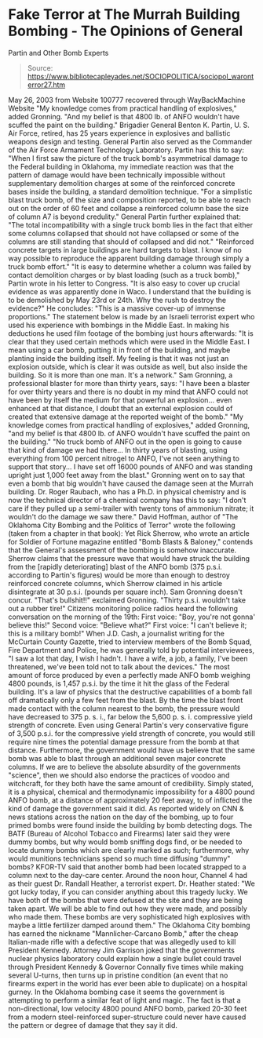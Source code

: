 # Fake Terror at The Murrah Building Bombing - The Opinions of General 
Partin and Other Bomb Experts

> Source: https://www.bibliotecapleyades.net/SOCIOPOLITICA/sociopol_waronterror27.htm

May 26, 2003
from Website
100777
recovered through
WayBackMachine Website
"My knowledge comes from practical
handling of explosives," added Gronning.
"And my belief is that 4800
lb. of ANFO wouldn't have scuffed the paint on the building."
Brigadier General Benton K. Partin, U. S. Air Force, retired, has 25 years
experience in explosives and ballistic weapons design and testing. General
Partin also served as the Commander of the Air Force Armament Technology
Laboratory.
Partin has this to say:
"When I first saw the picture of the truck
bomb's asymmetrical damage to the Federal building in Oklahoma, my
immediate reaction was that the pattern of damage would have been
technically impossible without supplementary demolition charges at some
of the reinforced concrete bases inside the building, a standard
demolition technique.
"For a simplistic blast truck bomb, of the size and composition
reported, to be able to reach out on the order of 60 feet and collapse a
reinforced column base the size of column A7 is beyond credulity."
General Partin further explained that:
"The total incompatibility with a single
truck bomb lies in the fact that either some columns collapsed that
should not have collapsed or some of the columns are still standing that
should of collapsed and did not."
"Reinforced concrete targets in large buildings are hard targets to
blast. I know of no way possible to reproduce the apparent building
damage through simply a truck bomb effort."
"It is easy to determine whether a column was failed by contact
demolition charges or by blast loading (such as a truck bomb)," Partin
wrote in his letter to Congress.
"It is also easy to cover up crucial
evidence as was apparently done in Waco. I understand that the building
is to be demolished by May 23rd or 24th. Why the rush to destroy the
evidence?"
He concludes:
"This is a massive cover-up of immense
proportions."
The statement below is made by an Israeli
terrorist expert who used his experience with bombings in the Middle East.
In making his deductions he used film footage of the bombing just hours
afterwards:
"It is clear that they used certain methods
which were used in the Middle East. I mean using a car bomb, putting it
in front of the building, and maybe planting inside the building itself. My feeling is that it was not just an explosion outside, which is
clear it was outside as well, but also inside the building. So it is
more than one man. It's a network."
Sam Gronning, a professional blaster for more
than thirty years, says:
"I have been a blaster for over thirty years
and there is no doubt in my mind that ANFO could not have been by itself
the medium for that powerful an explosion... even enhanced at that
distance, I doubt that an external explosion could of created that
extensive damage at the reported weight of the bomb."
"My knowledge comes from practical handling of explosives," added
Gronning, "and my belief is that 4800 lb. of ANFO wouldn't have scuffed
the paint on the building."
"No truck bomb of ANFO out in the open is going to cause that kind of
damage we had there... In thirty years of blasting, using everything
from 100 percent nitrogel to ANFO, I've not seen anything to support
that story... I have set off 16000 pounds of ANFO and was standing
upright just
1,000 feet away from the blast."
Gronning went on to say that even a bomb that
big wouldn't have caused the damage seen at the Murrah building.
Dr. Roger Raubach, who has a Ph.D. in physical chemistry and is now the
technical director of a chemical company has this to say:
"I don't care if they pulled up a
semi-trailer with twenty tons of ammonium nitrate; it wouldn't do the
damage we saw there."
David Hoffman, author of "The Oklahoma City
Bombing and the Politics of Terror" wrote the
following (taken from a chapter in that book):
Yet Rick Sherrow, who wrote an article for
Soldier of Fortune magazine entitled "Bomb Blasts & Baloney," contends
that the General's assessment of the bombing is somehow inaccurate.
Sherrow claims that the pressure wave that would have struck the
building from the [rapidly deteriorating] blast of the ANFO bomb (375 p.s.i. according to Partin's figures) would be more than enough to
destroy reinforced concrete columns, which Sherrow claimed in his
article disintegrate at 30 p.s.i. (pounds per square inch).
Sam Gronning doesn't concur.
"That's bullshit!!" exclaimed Gronning.
"Thirty p.s.i. wouldn't take out a rubber tire!"
Citizens monitoring police radios heard the
following conversation on the morning of the 19th:
First voice: "Boy, you're not gonna' believe
this!"
Second voice: "Believe what?"
First voice: "I can't believe it; this is a
military bomb!"
When J.D. Cash, a journalist writing for the
McCurtain County Gazette, tried to interview members of the Bomb Squad,
Fire Department and Police, he was generally told by potential interviewees,
"I saw a lot that day, I wish I hadn't. I
have a wife, a job, a family, I've been threatened, we've been told not
to talk about the devices."
The most amount of force produced by even a
perfectly made ANFO bomb weighing 4800 pounds, is 1,457 p.s.i. by the time
it hit the glass of the Federal building. It's a law of physics that the
destructive capabilities of a bomb fall off dramatically only a few feet
from the blast.
By the time the blast front made contact with the column nearest to the
bomb, the pressure would have decreased to 375 p. s. i., far below the 5,600
p. s. i. compressive yield strength of concrete. Even using General Partin's
very conservative figure of 3,500 p.s.i. for the compressive yield strength
of concrete, you would still require nine times the potential damage
pressure from the bomb at that distance.
Furthermore, the government would have us
believe that the same bomb was able to blast through an additional seven
major concrete columns.
If we are to believe the absolute absurdity of the
governments "science", then we should also endorse the practices of voodoo
and witchcraft, for they both have the same amount of credibility.
Simply stated, it is a physical, chemical and thermodynamic impossibility
for a 4800 pound ANFO bomb, at a distance of approximately 20 feet away, to
of inflicted the kind of damage the government said it did.
As reported widely on CNN & news stations across the nation on the day of
the bombing, up to four primed bombs were found inside the building by bomb
detecting dogs.
The
BATF (Bureau of Alcohol Tobacco and
Firearms) later said they were dummy bombs, but why would bomb sniffing dogs
find, or be needed to locate dummy bombs which are clearly marked as such;
furthermore, why would munitions technicians spend so much time diffusing
"dummy" bombs?
KFOR-TV said that another bomb had been located strapped to a
column next to the day-care center.
Around the noon hour, Channel 4 had as their guest Dr. Randall Heather,
a terrorist expert.
Dr. Heather stated:
"We got lucky today, if you can consider
anything about this tragedy lucky. We have both of the bombs that were
defused at the site and they are being taken apart. We will be able to
find out how they were made, and possibly who made them. These bombs are
very sophisticated high explosives with maybe a little fertilizer damped
around them."
The Oklahoma City bombing has earned the
nickname "Mannlicher-Carcano Bomb," after the cheap Italian-made rifle with
a defective scope that was allegedly used to kill President Kennedy.
Attorney Jim Garrison joked that the
governments nuclear physics laboratory could explain how a single bullet
could travel through President Kennedy & Governor Connally five times while
making several U-turns, then turns up in pristine condition (an event that
no firearms expert in the world has ever been able to duplicate) on a
hospital gurney.
In the Oklahoma bombing case it seems the government is attempting to
perform a similar feat of light and magic.
The fact is that a non-directional, low velocity
4800 pound ANFO bomb, parked 20-30 feet from a modern steel-reinforced
super-structure could never have caused the pattern or degree of damage that
they say it did.
